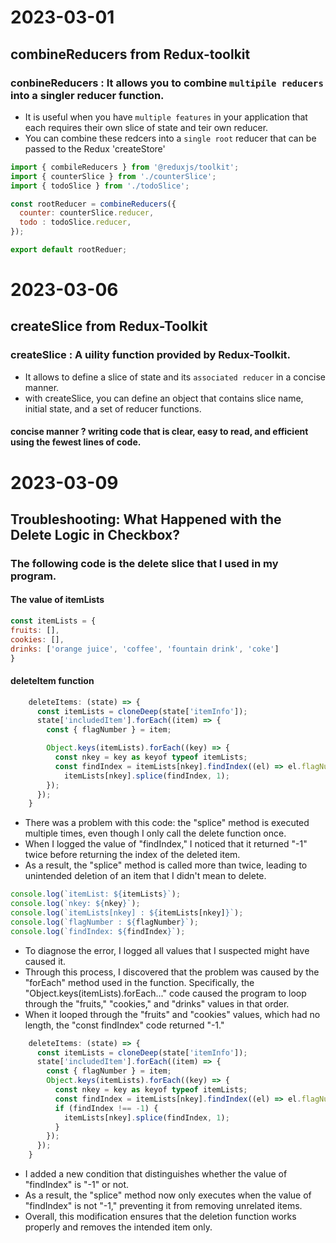 
# 2023-03-01
## combineReducers from Redux-toolkit
### conbineReducers : It allows you to combine `multipile reducers` into a singler reducer function.
- It is useful when you have `multiple features` in your application that each requires their own slice of state and teir own reducer.
- You can combine these redcers into a `single root` reducer that can be passed to the Redux 'createStore'
```js
import { combileReducers } from '@reduxjs/toolkit';
import { counterSlice } from './counterSlice';
import { todoSlice } from './todoSlice';

const rootReducer = combineReducers({
  counter: counterSlice.reducer,
  todo : todoSlice.reducer,
});

export default rootReduer;
```

# 2023-03-06
## createSlice from Redux-Toolkit 
### createSlice : A uility function provided by Redux-Toolkit.
- It allows to define a slice of state and its `associated reducer` in a concise manner.
- with createSlice, you can define an object that contains slice name, initial state, and a set of reducer functions.
#### concise manner ? writing code that is clear,  easy to read, and efficient using the fewest lines of code.


# 2023-03-09
## Troubleshooting: What Happened with the Delete Logic in Checkbox?
### The following code is the delete slice that I used in my program.
#### The value of itemLists
```js
const itemLists = {
fruits: [],
cookies: [],
drinks: ['orange juice', 'coffee', 'fountain drink', 'coke']
}
```

#### deleteItem function
```js
    deleteItems: (state) => {
      const itemLists = cloneDeep(state['itemInfo']);
      state['includedItem'].forEach((item) => {
        const { flagNumber } = item;

        Object.keys(itemLists).forEach((key) => {
          const nkey = key as keyof typeof itemLists;
          const findIndex = itemLists[nkey].findIndex((el) => el.flagNumber === flagNumber);
            itemLists[nkey].splice(findIndex, 1);
        });
      });
    }
```
- There was a problem with this code: the "splice" method is executed multiple times, even though I only call the delete function once.
- When I logged the value of "findIndex," I noticed that it returned "-1" twice before returning the index of the deleted item.
- As a result, the "splice" method is called more than twice, leading to unintended deletion of an item that I didn't mean to delete.

```js
console.log(`itemList: ${itemLists}`);
console.log(`nkey: ${nkey}`);
console.log(`itemLists[nkey] : ${itemLists[nkey]}`);
console.log(`flagNumber : ${flagNumber}`);
console.log(`findIndex: ${findIndex}`);
```
- To diagnose the error, I logged all values that I suspected might have caused it.
- Through this process, I discovered that the problem was caused by the "forEach" method used in the function. Specifically, the "Object.keys(itemLists).forEach..." code caused the program to loop through the "fruits," "cookies," and "drinks" values in that order.
- When it looped through the "fruits" and "cookies" values, which had no length, the "const findIndex" code returned "-1."

```js
    deleteItems: (state) => {
      const itemLists = cloneDeep(state['itemInfo']);
      state['includedItem'].forEach((item) => {
        const { flagNumber } = item;
        Object.keys(itemLists).forEach((key) => {
          const nkey = key as keyof typeof itemLists;
          const findIndex = itemLists[nkey].findIndex((el) => el.flagNumber === flagNumber);
          if (findIndex !== -1) {
            itemLists[nkey].splice(findIndex, 1);
          }
        });
      });
    }
```
 - I added a new condition that distinguishes whether the value of "findIndex" is "-1" or not.
 - As a result, the "splice" method now only executes when the value of "findIndex" is not "-1," preventing it from removing unrelated items.
 - Overall, this modification ensures that the deletion function works properly and removes the intended item only.
 

